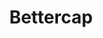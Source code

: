 ---
title: Bettercap
description: Ettercap es un interceptor / sniffer / registrador para LANs con switch. Sirve en redes LAN conmutadas, aunque es utilizado para auditorías en distintos tipos de redes. Soporta direcciones activas y pasivas de varios protocolos.
img: bettercap.png
alt: Bettercap - Es una herramienta llena de posibilidades con la que podemos realizar gran parte de los ataques de red modernos
logo: bettercap.png
link: https://www.bettercap.org/
categorias: ["Sniffer", "Auditoría"]
so: ["Windows", "macOS", "Linux", "Android", "BSD"]
---